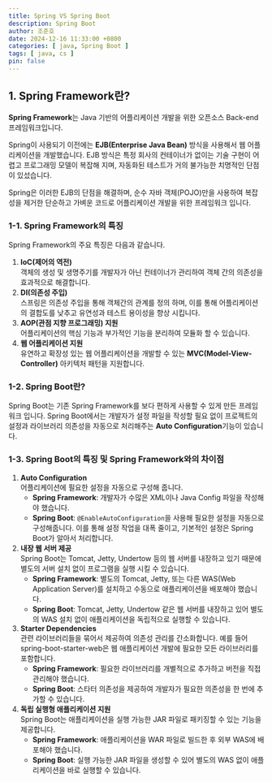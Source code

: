 ```yaml
---
title: Spring VS Spring Boot
description: Spring Boot
author: 조준호
date: 2024-12-16 11:33:00 +0800
categories: [ java, Spring Boot ]
tags: [ java, cs ]
pin: false
---
```


## 1. Spring Framework란?

**Spring Framework**는 Java 기반의 어플리케이션 개발을 위한 오픈소스 Back-end 프레임워크입니다.

Spring이 사용되기 이전에는 **EJB(Enterprise Java Bean)** 방식을 사용해서 웹 어플리케이션을 개발했습니다.
EJB 방식은 특정 회사의 컨테이너가 없이는 기술 구현이 어렵고 프로그래밍 모델이 복잡해 지며, 자동화된 테스트가 거의 불가능한 치명적인 단점이 있섰습니다.

Spring은 이러한 EJB의 단점을 해결하며, 순수 자바 객체(POJO)만을 사용하여 복잡성을 제거한 단순하고 가벼운 코드로 어플리케이션 개발을 위한 프레임워크 입니다.

### 1-1. Spring Framework의 특징

Spring Framework의 주요 특징은 다음과 같습니다.

1. **IoC(제어의 역전)**  
   객체의 생성 및 생명주기를 개발자가 아닌 컨테이너가 관리하여 객체 간의 의존성을 효과적으로 해결합니다.
2. **DI(의존성 주입)**  
   스프링은 의존성 주입을 통해 객체간의 관계를 정의 하며, 이를 통해 어플리케이션의 결합도를 낮추고 유연성과 테스트 용이성을 향상 시킵니다.
3. **AOP(관점 지향 프로그래밍) 지원**  
   어플리케이션의 핵심 기능과 부가적인 기능을 분리하여 모듈화 할 수 있습니다.
4. **웹 어플리케이션 지원**  
   유연하고 확장성 있는 웹 어플리케이션을 개발할 수 있는 **MVC(Model-View-Controller)** 아키텍처 패턴을 지원합니다.

### 1-2. Spring Boot란?

Spring Boot는 기존 Spring Framework를 보다 편하게 사용할 수 있게 만든 프레임워크 입니다. Spring Boot에서는 개발자가 설정 파일을
작성할 필요 없이 프로젝트의 설정과 라이브러리 의존성을 자동으로 처리해주는 **Auto Configuration**기능이 있습니다.

### 1-3. Spring Boot의 특징 및 Spring Framework와의 차이점

1. **Auto Configuration**  
   어플리케이션에 필요한 설정을 자동으로 구성해 줍니다.
   - **Spring Framework**: 개발자가 수많은 XML이나 Java Config 파일을 작성해야 했습니다.
   - **Spring Boot**: `@EnableAutoConfiguration`을 사용해 필요한 설정을 자동으로 구성해줍니다. 이를 통해 설정 작업을 대폭 줄이고, 기본적인 설정은 Spring Boot가 알아서 처리합니다.
2. **내장 웹 서버 제공**  
   Spring Boot는 Tomcat, Jetty, Undertow 등의 웹 서버를 내장하고 있기 때문에 별도의 서버 설치 없이 프로그램을 실행 시킬 수 있습니다.
   - **Spring Framework**: 별도의 Tomcat, Jetty, 또는 다른 WAS(Web Application Server)를 설치하고 수동으로 애플리케이션을 배포해야 했습니다.
   - **Spring Boot**: Tomcat, Jetty, Undertow 같은 웹 서버를 내장하고 있어 별도의 WAS 설치 없이 애플리케이션을 독립적으로 실행할 수 있습니다.
3. **Starter Dependencies**  
   관련 라이브러리들을 묶어서 제공하여 의존성 관리를 간소화합니다. 예를 들어 spring-boot-starter-web은 웹 애플리케이션 개발에 필요한 모든 라이브러리를
   포함합니다.
   - **Spring Framework**: 필요한 라이브러리를 개별적으로 추가하고 버전을 직접 관리해야 했습니다.
   - **Spring Boot**: 스타터 의존성을 제공하여 개발자가 필요한 의존성을 한 번에 추가할 수 있습니다.
4. **독립 실행형 애플리케이션 지원**  
   Spring Boot는 애플리케이션을 실행 가능한 JAR 파일로 패키징할 수 있는 기능을 제공합니다.
   - **Spring Framework**: 애플리케이션을 WAR 파일로 빌드한 후 외부 WAS에 배포해야 했습니다.
   - **Spring Boot**: 실행 가능한 JAR 파일을 생성할 수 있어 별도의 WAS 없이 애플리케이션을 바로 실행할 수 있습니다.  

